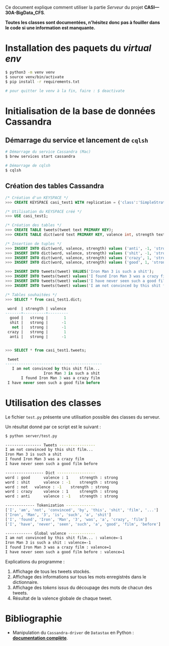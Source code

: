 Ce document explique comment utiliser la partie *Serveur* du projet **CASI—30A-BigData_CFS**.

**Toutes les classes sont documentées, n'hésitez donc pas à fouiller dans le code si une information est manquante.**


# Installation des paquets du *virtual env*
```bash
$ python3 -m venv venv
$ source venv/bin/activate
$ pip install -r requirements.txt

# pour quitter le venv à la fin, faire : $ deactivate
```

# Initialisation de la base de données Cassandra

## Démarrage du service et lancement de `cqlsh`
```bash
# Démarrage du service Cassandra (Mac)
$ brew services start cassandra

# Démarrage de cqlsh
$ cqlsh
```

## Création des tables Cassandra
```sql
/* Création d'un KEYSPACE */
>>> CREATE KEYSPACE casi_test1 WITH replication = {'class':'SimpleStrategy', 'replication_factor' : 3};

/* Utilisation du KEYSPACE créé */
>>> USE casi_test1;

/* Création des tables */
>>> CREATE TABLE tweets(tweet text PRIMARY KEY);
>>> CREATE TABLE dict(word text PRIMARY KEY, valence int, strength text);

/* Insertion de tuples */
>>> INSERT INTO dict(word, valence, strength) values ('anti', -1, 'strong');
>>> INSERT INTO dict(word, valence, strength) values ('shit', -1, 'strong');
>>> INSERT INTO dict(word, valence, strength) values ('crazy', 1, 'strong');
>>> INSERT INTO dict(word, valence, strength) values ('good', 1, 'strong');

>>> INSERT INTO tweets(tweet) VALUES('Iron Man 3 is such a shit');
>>> INSERT INTO tweets(tweet) values('I found Iron Man 3 was a crazy film') ;
>>> INSERT INTO tweets(tweet) values('I have never seen such a good film before') ;
>>> INSERT INTO tweets(tweet) values('I am not convinced by this shit film...') ;

/* Tables souhaitées */
>>> SELECT * from casi_test1.dict;

 word  | strength | valence
-------+----------+---------
  good |   strong |       1
  shit |   strong |      -1
   not |   strong |      -1
 crazy |   strong |       1
  anti |   strong |      -1


>>> SELECT * from casi_test1.tweets;

 tweet
-------------------------------------------
   I am not convinced by this shit film...
                 Iron Man 3 is such a shit
       I found Iron Man 3 was a crazy film
 I have never seen such a good film before
```

# Utilisation des classes
Le fichier `test.py` présente une utilisation possible des classes du serveur. 

Un résultat donné par ce script est le suivant : 
```bash
$ python server/test.py

---------------- Tweets ----------------
I am not convinced by this shit film...
Iron Man 3 is such a shit
I found Iron Man 3 was a crazy film
I have never seen such a good film before

----------------- Dict -----------------
word : good 	 valence : 1 	 strength : strong
word : shit 	 valence : -1 	 strength : strong
word : not 	 valence : -1 	 strength : strong
word : crazy 	 valence : 1 	 strength : strong
word : anti 	 valence : -1 	 strength : strong

------------- Tokenization -------------
['I', 'am', 'not', 'convinced', 'by', 'this', 'shit', 'film', '...']
['Iron', 'Man', '3', 'is', 'such', 'a', 'shit']
['I', 'found', 'Iron', 'Man', '3', 'was', 'a', 'crazy', 'film']
['I', 'have', 'never', 'seen', 'such', 'a', 'good', 'film', 'before']

------------ Global valence ------------
I am not convinced by this shit film... : valence=-1
Iron Man 3 is such a shit : valence=-1
I found Iron Man 3 was a crazy film : valence=1
I have never seen such a good film before : valence=1
```

Explications du programme : 
1. Affichage de tous les tweets stockés.
2. Affichage des informations sur tous les mots enregistrés dans le dictionnaire.
3. Affichage des *tokens* issus du découpage des mots de chacun des tweets.
4. Résultat de la valence globale de chaque tweet.


# Bibliographie 

- Manipulation du `Cassandra-driver` de `Datastax` en Python : 
[**documentation complète**](http://datastax.github.io/python-driver/getting_started.html).


